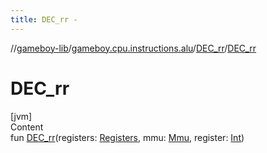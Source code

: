 ```yaml
---
title: DEC_rr -
---
```

//[gameboy-lib](../../index.md)/[gameboy.cpu.instructions.alu](../index.md)/[DEC_rr](index.md)/[DEC_rr](-d-e-c_rr.md)



# DEC_rr  
[jvm]  
Content  
fun [DEC_rr](-d-e-c_rr.md)(registers: [Registers](../../gameboy.cpu/-registers/index.md), mmu: [Mmu](../../gameboy.memory/-mmu/index.md), register: [Int](https://kotlinlang.org/api/latest/jvm/stdlib/kotlin/-int/index.html))  



